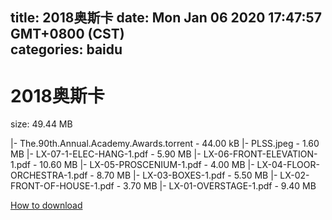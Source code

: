
title: 2018奥斯卡
date: Mon Jan 06 2020 17:47:57 GMT+0800 (CST)    
categories: baidu
---

# 2018奥斯卡
size: 49.44 MB
 
 
|- The.90th.Annual.Academy.Awards.torrent - 44.00 kB
|- PLSS.jpeg - 1.60 MB
|- LX-07-1-ELEC-HANG-1.pdf - 5.90 MB
|- LX-06-FRONT-ELEVATION-1.pdf - 10.60 MB
|- LX-05-PROSCENIUM-1.pdf - 4.00 MB
|- LX-04-FLOOR-ORCHESTRA-1.pdf - 8.70 MB
|- LX-03-BOXES-1.pdf - 5.50 MB
|- LX-02-FRONT-OF-HOUSE-1.pdf - 3.70 MB
|- LX-01-OVERSTAGE-1.pdf - 9.40 MB

[How to download](https://bpcam.bemobtrk.com/go/2ceec3aa-1ca2-46d6-b9ff-aaa5c184517c?jno=5333)